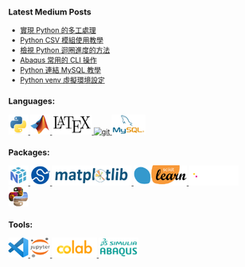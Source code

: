 

<!-- 
**WyattHo/WyattHo** is a ✨ _special_ ✨ repository because its `README.md` (this file) appears on your GitHub profile.

Here are some ideas to get you started:

- 🔭 I’m currently working on ...
- 🌱 I’m currently learning ...
- 👯 I’m looking to collaborate on ...
- 🤔 I’m looking for help with ...
- 💬 Ask me about ...
- 📫 How to reach me: ...
- 😄 Pronouns: ...
- ⚡ Fun fact: ...

 -->
 
 <h3 >Latest Medium Posts</h3>

<!-- BLOG-POST-LIST:START -->
- [實現 Python 的多工處理](https://wyatthoho.medium.com/%E5%AF%A6%E7%8F%BE-python-%E7%9A%84%E5%A4%9A%E5%B7%A5%E8%99%95%E7%90%86-70907bb3747c?source=rss-1aa7afdfe5e------2)
- [Python CSV 模組使用教學](https://wyatthoho.medium.com/python-csv-%E6%A8%A1%E7%B5%84%E4%BD%BF%E7%94%A8%E6%95%99%E5%AD%B8-47765e56ba26?source=rss-1aa7afdfe5e------2)
- [檢視 Python 迴圈進度的方法](https://wyatthoho.medium.com/%E6%AA%A2%E8%A6%96-python-%E8%BF%B4%E5%9C%88%E9%80%B2%E5%BA%A6%E7%9A%84%E6%96%B9%E6%B3%95-98d00c5c8245?source=rss-1aa7afdfe5e------2)
- [Abaqus 常用的 CLI 操作](https://wyatthoho.medium.com/abaqus-%E5%B8%B8%E7%94%A8%E7%9A%84-cli-%E6%93%8D%E4%BD%9C-79b7ae9c8c9a?source=rss-1aa7afdfe5e------2)
- [Python 連結 MySQL 教學](https://wyatthoho.medium.com/python-%E9%80%A3%E7%B5%90-mysql-%E6%95%99%E5%AD%B8-bdd56e3d9ea7?source=rss-1aa7afdfe5e------2)
- [Python venv 虛擬環境設定](https://wyatthoho.medium.com/python-venv-%E8%99%9B%E6%93%AC%E7%92%B0%E5%A2%83%E8%A8%AD%E5%AE%9A-6b58ce78d338?source=rss-1aa7afdfe5e------2)
<!-- BLOG-POST-LIST:END -->



  <h3 >Languages:</h3>
    <p > 
    <a href="https://www.python.org" target="_blank"> 
      <img src="https://raw.githubusercontent.com/devicons/devicon/master/icons/python/python-original.svg" alt="python" width="40" height="40"/> </a>    
    <a href="https://www.mathworks.com/" target="_blank"> 
      <img src="img/matlabLogo.svg" alt="matlab" width="40" height="40"/> </a>    
    <a href="https://www.latex-project.org/" target="_blank"> 
      <img src="img/latex.png" alt="latex" width="80" height="40"/> </a>    
    <a href="https://git-scm.com/" target="_blank"> 
      <img src="https://www.vectorlogo.zone/logos/git-scm/git-scm-icon.svg" alt="git" width="40" height="40"/> </a> 
    <a href="https://www.mysql.com/" target="_blank"> 
      <img src="img/mysql.png" alt="mysql" width="67" height="40"/> </a> 


  <h3 >Packages:</h3>
    <p > 
    <a href="https://numpy.org/" target="_blank"> 
      <img src="img/numpy.svg" alt="numpy" width="40" height="40"/> </a>    
    <a href="https://scipy.org/" target="_blank"> 
      <img src="img/scipy.svg" alt="scipy" width="40" height="40"/> </a>    
    <a href="https://matplotlib.org/" target="_blank"> 
      <img src="img/matplot.svg" alt="matplot" width="160" height="40"/> </a>    
    <a href="https://scikit-learn.org/stable/" target="_blank"> 
      <img src="img/scikit.png" alt="scikit" width="107" height="40"/> </a>    
    <a href="https://pandas.pydata.org/" target="_blank"> 
      <img src="img/pandas.svg" alt="pandas" width="100" height="40"/> </a>    
    <a href="https://pypi.org/project/Pillow/" target="_blank"> 
      <img src="img/pillow.png" alt="pillow" width="40" height="40"/> </a>    



  <h3 >Tools:</h3>
    <p > 
    <a href="https://code.visualstudio.com/" target="_blank"> 
      <img src="img/VisualStudioCode.png" alt="vscode" width="40" height="40"/> </a>
    <a href="https://jupyter.org/" target="_blank"> 
      <img src="img/Jupyter.png" alt="Jupyter" width="40" height="40"/> </a>
    <a href="https://colab.research.google.com/" target="_blank"> 
      <img src="img/colab.png" alt="colab" width="90" height="40"/> </a>
    <a href="https://www.3ds.com/products-services/simulia/products/abaqus/" target="_blank"> 
      <img src="img/abaqus.png" alt="abaqus" width="80" height="40"/> </a>
  </p>





